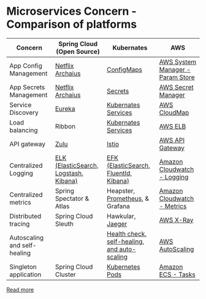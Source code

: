 # Microservices Concern - Comparison of platforms

| Concern                      | Spring Cloud (Open Source)                                                      | Kubernates                                                                                                | AWS                                                                                                                   |
|------------------------------|---------------------------------------------------------------------------------|-----------------------------------------------------------------------------------------------------------|-----------------------------------------------------------------------------------------------------------------------|
| App Config Management        | [Netflix Archaius](https://github.com/Netflix/archaius)                         | [ConfigMaps](../9_Container&OrchestrationServices/Kubernates/ConfigMaps.md)                               | [AWS System Manager - Param Store](../2_AWSServices/2c_SecurityServices/1_DataProtectionServices/AWSSystemManager.md) |
| App Secrets Management       | [Netflix Archaius](https://github.com/Netflix/archaius)                         | [Secrets](../9_Container&OrchestrationServices/Kubernates/Secrets.md)                                     | [AWS Secret Manager](../2_AWSServices/2c_SecurityServices/1_DataProtectionServices/AWSSecretsManager.md)              |
| Service Discovery            | [Eureka](2_ServiceRegistry&Discovery/Eureka.md)                                 | [Kubernates Services](../9_Container&OrchestrationServices/Kubernates/Readme.md)                          | [AWS CloudMap](../2_AWSServices/1_NetworkingAndContentDelivery/2_ApplicationNetworking/AWSCloudMap.md)                |
| Load balancing               | Ribbon                                                                          | [Kubernates Services](../9_Container&OrchestrationServices/Kubernates/Readme.md)                          | [AWS ELB](../2_AWSServices/1_NetworkingAndContentDelivery/2_ApplicationNetworking/ElasticLoadBalancer/Readme.md)      |
| API gateway                  | [Zulu](1_APIGateway/ZuluAPIGateway.md)                                          | [Istio](https://istio.io/)                                                                                | [AWS API Gateway](../2_AWSServices/1_NetworkingAndContentDelivery/2_ApplicationNetworking/AmazonAPIGateway/Readme.md) |
| Centralized Logging          | [ELK (ElasticSearch, Logstash, Kibana)](../12_ObservabilityServices/ELK.md) | [EFK (ElasticSearch, FluentId, Kibana)](../12_ObservabilityServices/EFK.md)                           | [Amazon Cloudwatch - Logging](../2_AWSServices/8_ObservabilityLogsServices/AmazonCloudWatch/CloudwatchLogs.md)        |
| Centralized metrics          | Spring Spectator & Atlas                                                        | Heapster, [Prometheus](../12_ObservabilityServices/Prometheus.md), & Grafana                          | [Amazon Cloudwatch - Metrics](../2_AWSServices/8_ObservabilityLogsServices/AmazonCloudWatch/CloudwatchMetrics.md)     |
| Distributed tracing          | Spring Cloud Sleuth                                                             | Hawkular, [Jaeger](../12_ObservabilityServices/Jaeger.md)                                             | [AWS X-Ray](../2_AWSServices/8_ObservabilityLogsServices/AWSXRay.md)                                                  |
| Autoscaling and self-healing |                                                                                 | [Health check, self-healing, and auto-scaling](../9_Container&OrchestrationServices/Kubernates/Readme.md) | [AWS AutoScaling](../2_AWSServices/3_ComputeServices/AmazonEC2/AutoScalingGroup/Readme.md)                            |
| Singleton application        | Spring Cloud Cluster                                                            | [Kubernetes Pods](../9_Container&OrchestrationServices/Kubernates/Readme.md)                              | [Amazon ECS - Tasks](../2_AWSServices/4_ContainerOrchestrationServices/AmazonECS/Readme.md)                           |

[Read more](https://en.wikipedia.org/wiki/Microservices)
